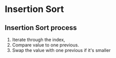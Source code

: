 # Insertion Sort

## Insertion Sort process
1. Iterate through the index,
1. Compare value to one previous.
1. Swap the value with one previous if it's smaller
